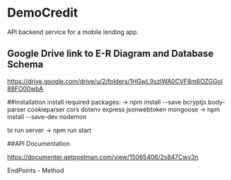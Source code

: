 # DemoCredit
API backend service for a mobile lending app.


## Google Drive link to E-R Diagram and Database Schema
https://drive.google.com/drive/u/2/folders/1HGwL9xzlWA0CVF8m6OZGGoI88FO00wbA

##installation
install required packages:
  ->  npm install --save bcryptjs body-parser cookieparser cors dotenv express jsonwebtoken mongoose 
  ->  npm install --save-dev nodemon

to run server
    -> npm run start

##API Documentation

https://documenter.getpostman.com/view/15065406/2s847Cwv3n


EndPoints                     -         Method 